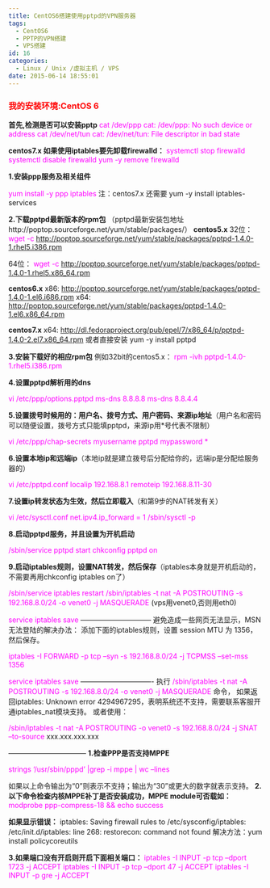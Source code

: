 ```yaml
---
title: CentOS6搭建使用pptpd的VPN服务器
tags:
  - CentOS6
  - PPTP的VPN搭建
  - VPS搭建
id: 16
categories:
  - Linux / Unix /虚拟主机 / VPS
date: 2015-06-14 18:55:01
---
```


### <span style="color: #ff0000;">**我的安装环境:CentOS 6**</span>

**首先,检测是否可以安装pptp**
<span style="color: #ff00ff;">cat /dev/ppp</span>
<span style="color: #ff00ff;">cat: /dev/ppp: No such device or address</span>
<span style="color: #ff00ff;">cat /dev/net/tun</span>
<span style="color: #ff00ff;">cat: /dev/net/tun: File descriptor in bad state</span>

**centos7.x 如果使用iptables要先卸载firewalld：**
<span style="color: #ff00ff;">systemctl stop firewalld</span>
<span style="color: #ff00ff;">systemctl disable firewalld</span>
<span style="color: #ff00ff;">yum -y remove firewalld</span>

**1.安装ppp服务及相关组件**

<span style="color: #ff00ff;">yum install -y ppp iptables</span>
注：centos7.x 还需要 yum -y install iptables-services

**2.下载pptpd最新版本的rpm包**
（pptpd最新安装包地址http://poptop.sourceforge.net/yum/stable/packages/）
**centos5.x**
32位：
<span style="color: #ff00ff;">wget -c http://poptop.sourceforge.net/yum/stable/packages/pptpd-1.4.0-1.rhel5.i386.rpm</span>

64位：
<span style="color: #ff00ff;">wget -c http://poptop.sourceforge.net/yum/stable/packages/pptpd-1.4.0-1.rhel5.x86_64.rpm</span>

**centos6.x**
x86: http://poptop.sourceforge.net/yum/stable/packages/pptpd-1.4.0-1.el6.i686.rpm
x64: http://poptop.sourceforge.net/yum/stable/packages/pptpd-1.4.0-1.el6.x86_64.rpm

**centos7.x**
x64: http://dl.fedoraproject.org/pub/epel/7/x86_64/p/pptpd-1.4.0-2.el7.x86_64.rpm
或者直接安装 yum -y install pptpd

**3.安装下载好的相应rpm包**
例如32bit的centos5.x：
<span style="color: #ff00ff;">rpm -ivh pptpd-1.4.0-1.rhel5.i386.rpm</span>

**4.设置pptpd解析用的dns**

<span style="color: #ff00ff;">vi /etc/ppp/options.pptpd</span>
<span style="color: #ff00ff;">ms-dns 8.8.8.8</span>
<span style="color: #ff00ff;">ms-dns 8.8.4.4</span>

**5.设置拨号时候用的：用户名、拨号方式、用户密码、来源ip地址**（用户名和密码可以随便设置，拨号方式只能填pptpd，来源ip用*号代表不限制）

<span style="color: #ff00ff;">vi /etc/ppp/chap-secrets</span>
<span style="color: #ff00ff;">myusername pptpd mypassword *</span>

**6.设置本地ip和远端ip**（本地ip就是建立拨号后分配给你的，远端ip是分配给服务器的）

<span style="color: #ff00ff;">vi /etc/pptpd.conf</span>
<span style="color: #ff00ff;">localip 192.168.8.1</span>
<span style="color: #ff00ff;">remoteip 192.168.8.11-30</span>

**7.设置ip转发状态为生效，然后立即载入**（和第9步的NAT转发有关）

<span style="color: #ff00ff;">vi /etc/sysctl.conf</span>
<span style="color: #ff00ff;">net.ipv4.ip_forward = 1</span>
<span style="color: #ff00ff;">/sbin/sysctl -p</span>

**8.启动pptpd服务，并且设置为开机启动**

<span style="color: #ff00ff;">/sbin/service pptpd start</span>
<span style="color: #ff00ff;">chkconfig pptpd on</span>

**9.启动iptables规则，设置NAT转发，然后保存**（iptables本身就是开机启动的，不需要再用chkconfig iptables on了）

<span style="color: #ff00ff;">/sbin/service iptables restart</span>
<span style="color: #ff00ff;">/sbin/iptables -t nat -A POSTROUTING -s 192.168.8.0/24 -o venet0 -j MASQUERADE</span> (vps用venet0,否则用eth0)

<span style="color: #ff00ff;">service iptables save</span>
——————————
避免造成一些网页无法显示，MSN无法登陆的解决办法：
添加下面的iptables规则，设置 session MTU 为 1356，然后保存。

<span style="color: #ff00ff;">iptables -I FORWARD -p tcp –syn -s 192.168.8.0/24 -j TCPMSS –set-mss 1356</span>

<span style="color: #ff00ff;">service iptables save</span>
——————————-
执行 <span style="color: #ff00ff;">/sbin/iptables -t nat -A POSTROUTING -s 192.168.8.0/24 -o venet0 -j MASQUERADE</span> 命令，
如果返回iptables: Unknown error 4294967295，表明系统还不支持，需要联系客服开通iptables_nat模块支持。
或者使用：

<span style="color: #ff00ff;">/sbin/iptables -t nat -A POSTROUTING -o venet0 -s 192.168.8.0/24 -j SNAT –to-source</span> xxx.xxx.xxx.xxx

———————————
**1.检查PPP是否支持MPPE**

<span style="color: #ff00ff;">strings ‘/usr/sbin/pppd’ |grep -i mppe | wc –lines</span>

如果以上命令输出为“0”则表示不支持；输出为“30”或更大的数字就表示支持。
**2.以下命令检查内核MPPE补丁是否安装成功，MPPE module可否载如：**
<span style="color: #ff00ff;">modprobe ppp-compress-18 &amp;&amp; echo success</span>

**如果显示错误：**
iptables: Saving firewall rules to /etc/sysconfig/iptables: /etc/init.d/iptables: line 268: restorecon: command not found
解决方法：yum install policycoreutils

**3.如果端口没有开启则开启下面相关端口：**
<span style="color: #ff00ff;">iptables -I INPUT -p tcp –dport 1723 -j ACCEPT</span>
<span style="color: #ff00ff;">iptables -I INPUT -p tcp –dport 47 -j ACCEPT</span>
<span style="color: #ff00ff;">iptables -I INPUT -p gre -j ACCEPT</span>

&nbsp;